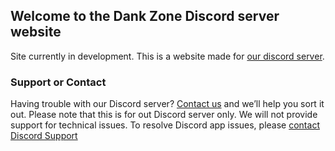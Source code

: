 ## Welcome to the Dank Zone Discord server website

Site currently in development.
This is a website made for [our discord server](https://discordapp.com/invite/gwamp7n).


### Support or Contact

Having trouble with our Discord server? [Contact us](mailto:dankzonediscord@gmail.com) and we’ll help you sort it out.
Please note that this is for out Discord server only. We will not provide support for technical issues. To resolve Discord app issues, please [contact Discord Support](https://support.discordapp.com/)

